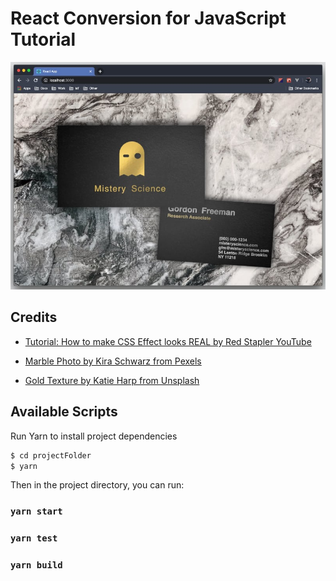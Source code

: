 # React Conversion for JavaScript Tutorial

![alt](sample.jpg)

## Credits

- [Tutorial: How to make CSS Effect looks REAL by Red Stapler YouTube](https://www.youtube.com/watch?v=6oP0uQzup5A)

- [Marble Photo by Kira Schwarz from Pexels](https://www.pexels.com/photo/gray-and-black-marble-slab-1451474/)


- [Gold Texture by Katie Harp from Unsplash](https://unsplash.com/photos/Em96eDRJPD8)


## Available Scripts

Run Yarn to install project dependencies
```sh
$ cd projectFolder
$ yarn
```


Then in the project directory, you can run:

### `yarn start`

### `yarn test`

### `yarn build`
